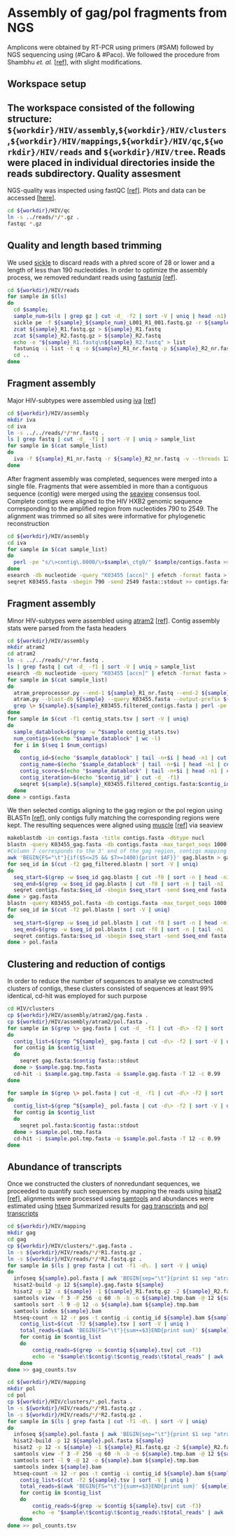 Assembly of gag/pol fragments from NGS
======================================
Amplicons were obtained by RT-PCR using primers (#SAM) followed by NGS sequencing using (#Caro & #Paco).
We followed the procedure from Shambhu *et. al.* [[ref](https://pubmed.ncbi.nlm.nih.gov/27448822/)], with slight modifications.

Workspace setup
----------------
The workspace consisted of the following structure:
`${workdir}/HIV/assembly`,`${workdir}/HIV/clusters`,`${workdir}/HIV/mappings`,`${workdir}/HIV/qc`,`${workdir}/HIV/reads` and `${workdir}/HIV/tree`. Reads were placed in individual directories inside the reads subdirectory.
Quality assesment
-----------------
NGS-quality was inspected using fastQC [[ref](https://www.bioinformatics.babraham.ac.uk/projects/fastqc/)]. Plots and data can be accessed [[here](qc.md)].
```bash
cd ${workdir}/HIV/qc
ln -s ../reads/*/*.gz .
fastqc *.gz
```
Quality and length based trimming
---------------------------------
We used [sickle](https://github.com/najoshi/sickle) to discard reads with a phred score of 28 or lower and a length of less than 190 nucleotides. In order to optimize the assembly process, we removed redundant reads using [fastuniq](http://sourceforge.net/projects/fastuniq/) [[ref](https://pubmed.ncbi.nlm.nih.gov/23284954/)].
```bash
cd ${workdir}/HIV/reads
for sample in $(ls)
do
  cd $sample;
  sample_num=$(ls | grep gz | cut -d_ -f2 | sort -V | uniq | head -n1);
  sickle pe -f ${sample}_${sample_num}_L001_R1_001.fastq.gz -r ${sample}_${sample_num}_L001_R2_001.fastq.gz -o ${sample}_R1.fastq.gz -p ${sample}_R2.fastq.gz -s ${sample}_failed.fastq.gz -q 30 -l 226 -t sanger -g
  zcat ${sample}_R1.fastq.gz > ${sample}_R1.fastq
  zcat ${sample}_R2.fastq.gz > ${sample}_R2.fastq
  echo -e "${sample}_R1.fastq\n${sample}_R2.fastq" > list
  fastuniq -i list -t q -o ${sample}_R1_nr.fastq -p ${sample}_R2_nr.fastq
  cd ..
done
```
Fragment assembly
-----------------
Major HIV-subtypes were assembled using [iva](https://github.com/sanger-pathogens/iva) [[ref](https://pubmed.ncbi.nlm.nih.gov/25725497/)]
```bash
cd ${workdir}/HIV/assembly
mkdir iva
cd iva
ln -s ../../reads/*/*nr.fastq .
ls | grep fastq | cut -d_ -f1 | sort -V | uniq > sample_list
for sample in $(cat sample_list)
do
  iva -f ${sample}_R1_nr.fastq -r ${sample}_R2_nr.fastq -v --threads 12 ${sample}
done
```
After fragment assembly was completed, sequences were merged into a single file. Fragments that were assembled in more than a contiguous sequence (contig) were merged using the [seaview](http://pbil.univ-lyon1.fr/software/seaview3) consensus tool. Complete contigs were aligned to the HIV HXB2 genomic sequence corresponding to the amplified region from nucleotides 790 to 2549. The alignment was trimmed so all sites were informative for phylogenetic reconstruction
```bash
cd ${workdir}/HIV/assembly
cd iva
for sample in $(cat sample_list)
do
  perl -pe "s/\>contig\.0000/\>$sample\_ctg0/" $sample/contigs.fasta >> contigs.fasta
done
esearch -db nucleotide -query "K03455 [accn]" | efetch -format fasta > K03455.fasta
seqret K03455.fasta -sbegin 790 -send 2549 fasta::stdout >> contigs.fasta
```
Fragment assembly
-----------------
Minor HIV-subtypes were assembled using [atram2](https://github.com/juliema/aTRAM) [[ref](https://pubmed.ncbi.nlm.nih.gov/29881251/)]. Contig assembly stats were parsed from the fasta headers
```bash
cd ${workdir}/HIV/assembly
mkdir atram2
cd atram2
ln -s ../../reads/*/*nr.fastq .
ls | grep fastq | cut -d_ -f1 | sort -V | uniq > sample_list
esearch -db nucleotide -query "K03455 [accn]" | efetch -format fasta > K03455.fasta
for sample in $(cat sample_list)
do
  atram_preprocessor.py --end-1 ${sample}_R1_nr.fastq --end-2 ${sample}_R2_nr.fastq --blast-db ${sample} --cpus 12 --fastq;
  atram.py --blast-db ${sample} --query K03455.fasta --output-prefix ${sample} --assembler trinity --cpus 12 --iterations 5
  grep \> ${sample}.${sample}_K03455.filtered_contigs.fasta | perl -pe 's/\>\>/\>$sample\t/;s/\ .*TRINITY/\t/;s/\ .*\=/\t/' | awk 'BEGIN{FS="\t"}{print $1 FS $2 FS $1$3 FS $4}' > contig_stats.tsv
done
for sample in $(cut -f1 contig_stats.tsv | sort -V | uniq)
do
  sample_datablock=$(grep -w ^$sample contig_stats.tsv)
  num_contigs=$(echo "$sample_datablock" | wc -l)
  for i in $(seq 1 $num_contigs)
  do
    contig_id=$(echo "$sample_datablock" | tail -n+$i | head -n1 | cut -f2)
    contig_name=$(echo "$sample_datablock" | tail -n+$i | head -n1 | cut -f3)
    contig_score=$(echo "$sample_datablock" | tail -n+$i | head -n1 | cut -f4)
    contig_iteration=$(echo "$contig_id" | cut -d_ -f1)
    seqret ${sample}.${sample}_K03455.filtered_contigs.fasta:$contig_id fasta::stdout | perl -pe "s/\>.*/\>$contig_name\_$contig_iteration\ $contig_score/"
  done
done > contigs.fasta
```
We then selected contigs aligning to the gag region or the pol region using BLASTn [[ref](https://pubmed.ncbi.nlm.nih.gov/10890397/)], only contigs fully matching the corresponding regions were kept. The resulting sequences were aligned using [muscle](https://drive5.com/muscle/) [[ref](https://pubmed.ncbi.nlm.nih.gov/15318951/)] via seaview
```bash
makeblastdb -in contigs.fasta -title contigs.fasta -dbtype nucl
blastn -query K03455_gag.fasta -db contigs.fasta -max_target_seqs 1000 -out gag.blastn -outfmt "6 qseqid sseqid qlen slen qstart sstart qend send score evalue length positive"
#Column 7 corresponds to the 3' end of the gag region, contigs mapping after position 25 or before position 1400 were discarded
awk 'BEGIN{FS="\t"}{if($5<=25 && $7>=1400){print $AF}}' gag.blastn > gag_filtered.blastn
for seq_id in $(cut -f2 gag_filtered.blastn | sort -V | uniq)
do
  seq_start=$(grep -w $seq_id gag.blastn | cut -f8 | sort -n | head -n1 )
  seq_end=$(grep -w $seq_id gag.blastn | cut -f8 | sort -n | tail -n1 )
  seqret contigs.fasta:$seq_id -sbegin $seq_start -send $seq_end fasta::stdout
done > gag.fasta
blastn -query K03455_pol.fasta -db contigs.fasta -max_target_seqs 1000 -out pol.blastn -outfmt "6 qseqid sseqid qlen slen qstart sstart qend send score evalue length positive"
for seq_id in $(cut -f2 pol.blastn | sort -V | uniq)
do
  seq_start=$(grep -w $seq_id pol.blastn | cut -f8 | sort -n | head -n1 )
  seq_end=$(grep -w $seq_id pol.blastn | cut -f8 | sort -n | tail -n1 )
  seqret contigs.fasta:$seq_id -sbegin $seq_start -send $seq_end fasta::stdout
done > pol.fasta
```
Clustering and reduction of contigs
-----------------------------------
In order to reduce the number of sequences to analyse we constructed clusters of contigs, these clusters consisted of sequences at least 99% identical, cd-hit was employed for such purpose
```bash
cd HIV/clusters
cp ${workdir}/HIV/assembly/atram2/gag.fasta .
cp ${workdir}/HIV/assembly/atram2/pol.fasta .
for sample in $(grep \> gag.fasta | cut -d_ -f1 | cut -d\> -f2 | sort -V | uniq)
do
  contig_list=$(grep ^${sample}_ gag.fasta | cut -d\> -f2 | sort -V | uniq)
  for contig in $contig_list
  do
    seqret gag.fasta:$contig fasta::stdout
  done > $sample.gag.tmp.fasta
  cd-hit -i $sample.gag.tmp.fasta -o $sample.gag.fasta -T 12 -c 0.99
done

for sample in $(grep \> pol.fasta | cut -d_ -f1 | cut -d\> -f2 | sort -V | uniq)
do
  contig_list=$(grep ^${sample}_ pol.fasta | cut -d\> -f2 | sort -V | uniq)
  for contig in $contig_list
  do
    seqret pol.fasta:$contig fasta::stdout
  done > $sample.pol.tmp.fasta
  cd-hit -i $sample.pol.tmp.fasta -o $sample.pol.fasta -T 12 -c 0.99
done
```
Abundance of transcripts
-----------------------------------
Once we constructed the clusters of nonredundant sequences, we proceeded to quantify such sequences by mapping the reads using [hisat2](https://github.com/DaehwanKimLab/hisat2) [[ref](https://pubmed.ncbi.nlm.nih.gov/25751142/)], alignments were processed using [samtools](https://github.com/samtools/samtools) and abundances were estimated using [htseq](https://htseq.readthedocs.io/en/release_0.11.1/index.html)
Summarized results for [gag transcripts](gag_counts.md) and [pol transcripts](pol_counts.md)
```bash
cd ${workdir}/HIV/mapping
mkdir gag
cd gag
cp ${workdir}/HIV/clusters/*.gag.fasta .
ln -s ${workdir}/HIV/reads/*/*R1.fastq.gz .
ln -s ${workdir}/HIV/reads/*/*R2.fastq.gz .
for sample in $(ls | grep fasta | cut -f1 -d\. | sort -V | uniq)
do
  infoseq ${sample}.pol.fasta | awk 'BEGIN{sep="\t"}{print $1 sep "atram2" sep "contig" sep 1 sep $2 sep "." sep "+" sep "." sep "contig_id=\""$1"\"" }' > ${sample}.gff
  hisat2-build -p 12 ${sample}.gag.fasta ${sample}
  hisat2 -p 12 -x ${sample} -1 ${sample}_R1.fastq.gz -2 ${sample}_R2.fastq.gz --very-sensitive > ${sample}.sam
  samtools view -f 3 -F 256 -q 60 -h -b -o ${sample}.tmp.bam -@ 12 ${sample}.sam
  samtools sort -l 9 -@ 12 -o ${sample}.bam ${sample}.tmp.bam
  samtools index ${sample}.bam
  htseq-count -n 12 -r pos -t contig -i contig_id ${sample}.bam ${sample}.gff > ${sample}.tsv
	contig_list=$(cut -f2 ${sample}.tsv | sort -V | uniq )
	total_reads=$(awk 'BEGIN{FS="\t"}{sum+=$3}END{print sum}' ${sample}.tsv)
	for contig in $contig_list
	do
		contig_reads=$(grep -w $contig ${sample}.tsv| cut -f3)
		echo -e "$sample\t$contig\t$contig_reads\t$total_reads" | awk 'BEGIN{FS="\t"}{print $1 FS $2 FS $3 FS $3/$4}'
	done
done >> gag_counts.tsv

cd ${workdir}/HIV/mapping
mkdir pol
cd pol
cp ${workdir}/HIV/clusters/*.pol.fasta .
ln -s ${workdir}/HIV/reads/*/*R1.fastq.gz .
ln -s ${workdir}/HIV/reads/*/*R2.fastq.gz .
for sample in $(ls | grep fasta | cut -f1 -d\. | sort -V | uniq)
do
  infoseq ${sample}.pol.fasta | awk 'BEGIN{sep="\t"}{print $1 sep "atram2" sep "contig" sep 1 sep $2 sep "." sep "+" sep "." sep "contig_id=\""$1"\"" }' > ${sample}.gff
  hisat2-build -p 12 ${sample}.pol.fasta ${sample}
  hisat2 -p 12 -x ${sample} -1 ${sample}_R1.fastq.gz -2 ${sample}_R2.fastq.gz --very-sensitive > ${sample}.sam
  samtools view -f 3 -F 256 -q 60 -h -b -o ${sample}.tmp.bam -@ 12 ${sample}.sam
  samtools sort -l 9 -@ 12 -o ${sample}.bam ${sample}.tmp.bam
  samtools index ${sample}.bam
  htseq-count -n 12 -r pos -t contig -i contig_id ${sample}.bam ${sample}.gff > ${sample}.tsv
	contig_list=$(cut -f2 ${sample}.tsv | sort -V | uniq )
	total_reads=$(awk 'BEGIN{FS="\t"}{sum+=$3}END{print sum}' ${sample}.tsv)
	for contig in $contig_list
	do
		contig_reads=$(grep -w $contig ${sample}.tsv| cut -f3)
		echo -e "$sample\t$contig\t$contig_reads\t$total_reads" | awk 'BEGIN{FS="\t"}{print $1 FS $2 FS $3 FS $3/$4}'
	done
done >> pol_counts.tsv
```
